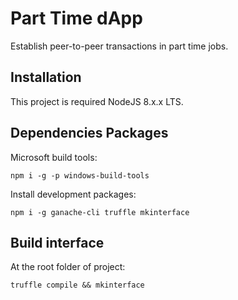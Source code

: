 # Part Time dApp

Establish peer-to-peer transactions in part time jobs.

## Installation

This project is required NodeJS 8.x.x LTS.

## Dependencies Packages

Microsoft build tools:
```
npm i -g -p windows-build-tools
```

Install development packages:
```
npm i -g ganache-cli truffle mkinterface
```

## Build interface
At the root folder of project:
```
truffle compile && mkinterface
```